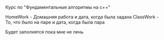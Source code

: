 Курс по "Фундаментальные алгоритмы на с++"

HomeWork - Домашняя работа и дата, когда была задана
ClassWork - То, что было на паре и дата, когда была пара

Будет заполнятся пока мне не лень